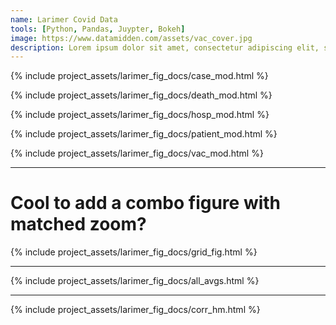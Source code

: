 ```yaml
---
name: Larimer Covid Data
tools: [Python, Pandas, Juypter, Bokeh]
image: https://www.datamidden.com/assets/vac_cover.jpg
description: Lorem ipsum dolor sit amet, consectetur adipiscing elit, sed do eiusmod tempor incididunt ut labore et dolore magna aliqua.
---
```






{% include project_assets/larimer_fig_docs/case_mod.html %}

{% include project_assets/larimer_fig_docs/death_mod.html %}

{% include project_assets/larimer_fig_docs/hosp_mod.html %}

{% include project_assets/larimer_fig_docs/patient_mod.html %}

{% include project_assets/larimer_fig_docs/vac_mod.html %}

***
# Cool to add a combo figure with matched zoom?

{% include project_assets/larimer_fig_docs/grid_fig.html %}

***

{% include project_assets/larimer_fig_docs/all_avgs.html %}

***

{% include project_assets/larimer_fig_docs/corr_hm.html %}
